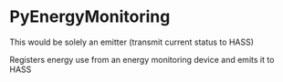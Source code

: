 # PyEnergyMonitoring

This would be solely an emitter (transmit current status to HASS)

Registers energy use from an energy monitoring device and emits it to HASS
